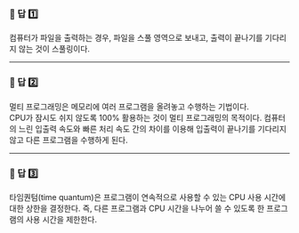 ### 📌 답 1️⃣  
컴퓨터가 파일을 출력하는 경우, 파일을 스풀 영역으로 보내고, 출력이 끝나기를 기다리지 않는 것이 스풀링이다.  

---

### 📌 답 2️⃣  
멀티 프로그래밍은 메모리에 여러 프로그램을 올려놓고 수행하는 기법이다.  
CPU가 잠시도 쉬지 않도록 100% 활용하는 것이 멀티 프로그래밍의 목적이다. 컴퓨터의 느린 입출력 속도와 빠른 처리 속도 간의 차이를 이용해 입출력이 끝나기를 기다리지 않고 다른 프로그램을 수행하게 된다.  

---

### 📌 답 3️⃣  
타임퀀텀(time quantum)은 프로그램이 연속적으로 사용할 수 있는 CPU 사용 시간에 대한 상한을 결정한다. 즉, 다른 프로그램과 CPU 시간을 나누어 쓸 수 있도록 한 프로그램의 사용 시간을 제한한다.  
